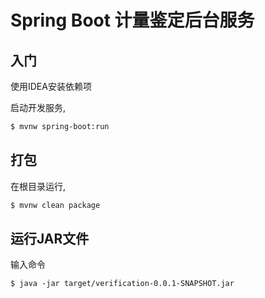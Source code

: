 # Spring Boot 计量鉴定后台服务

## 入门

使用IDEA安装依赖项

启动开发服务,

```bash
$ mvnw spring-boot:run
```

## 打包

在根目录运行,

```bash
$ mvnw clean package
```

## 运行JAR文件

输入命令

```
$ java -jar target/verification-0.0.1-SNAPSHOT.jar
```